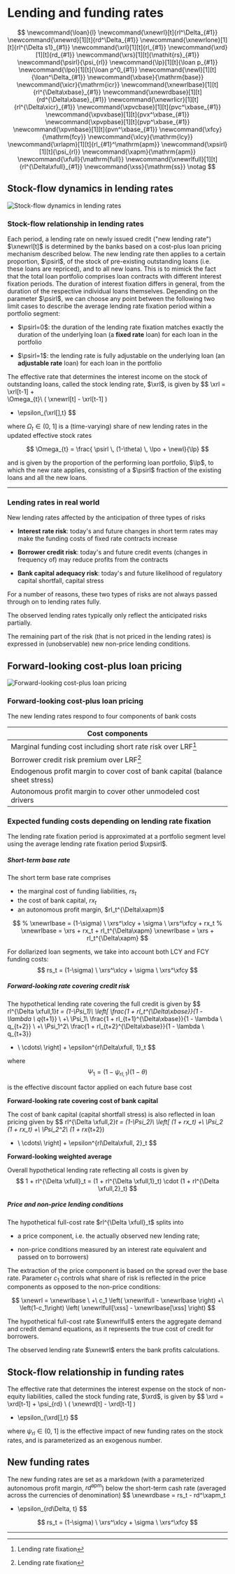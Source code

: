 
# Lending and funding rates

$$
\newcommand{\loan}{l}
\newcommand{\xnewrl}[t]{rl^\Delta_{#1}}
\newcommand{\xnewrd}[1][t]{rd^\Delta_{#1}}
\newcommand{\xnewrlone}[1][t]{rl^{\Delta s1}_{#1}}
\newcommand{\xrl}[1][t]{rl_{#1}}
\newcommand{\xrd}[1][t]{rd_{#1}}
\newcommand{\xrs}[1][t]{\mathit{rs}_{#1}}
\newcommand{\psirl}{\psi_{rl}}
\newcommand{\lp}[1][t]{\loan p_{#1}}
\newcommand{\lpo}[1][t]{\loan p^0_{#1}}
\newcommand{\newl}[1][t]{\loan^\Delta_{#1}}
\newcommand{\xbase}{\mathrm{base}}
\newcommand{\xicr}{\mathrm{icr}}
\newcommand{\xnewrlbase}[1][t]{rl^{\Delta\xbase}_{#1}}
\newcommand{\xnewrdbase}[1][t]{rd^{\Delta\xbase}_{#1}}
\newcommand{\xnewrlicr}[1][t]{rl^{\Delta\xicr}_{#1}}
\newcommand{\xpvcbase}[1][t]{pvc^\xbase_{#1}}
\newcommand{\xpvxbase}[1][t]{pvx^\xbase_{#1}}
\newcommand{\xpvpbase}[1][t]{pvp^\xbase_{#1}}
\newcommand{\xpvnbase}[1][t]{pvn^\xbase_{#1}}
\newcommand{\xfcy}{\mathrm{fcy}}
\newcommand{\xlcy}{\mathrm{lcy}}
\newcommand{\xrlapm}[1][t]{rl_{#1}^\mathrm{apm}}
\newcommand{\xpsirl}[1][t]{\psi_{rl}}
\newcommand{\xapm}{\mathrm{apm}}
\newcommand{\xfull}{\mathrm{full}}
\newcommand{\xnewrlfull}[1][t]{rl^{\Delta\xfull}_{#1}}
\newcommand{\xss}{\mathrm{ss}}
\notag
$$



## Stock-flow dynamics in lending rates



![Stock-flow dynamics in lending rates](lending-rates-stock-flow.png)



### Stock-flow relationship in lending rates

Each period, a lending rate on newly issued credit ("new lending rate") $\xnewrl[t]$ is determined by the banks based on a cost-plus loan pricing mechanism described below. The new lending rate then applies to a certain proportion, $\psirl$, of the stock of pre-existing outstanding loans (i.e. these loans are repriced), and to all new loans. This is to mimick the fact that the total loan portfolio comprises loan contracts with different interest fixation periods. The duration of interest fixation differs in general, from the duration of the respective individual loans themselves. Depending on the parameter $\psirl$, we can choose any point between the following two limit cases to describe the average lending rate fixation period within a portfolio segment:

* $\psirl=0$: the duration of the lending rate fixation matches exactly the duration of the underlying loan (a **fixed rate** loan) for each loan in the portfolio
  
* $\psirl=1$: the lending rate is fully adjustable on the underlying loan (an **adjustable rate** loan) for each loan in the portfolio

The effective rate that determines the interest income on the stock of outstanding loans, called the stock lending rate, $\xrl$, is given by
$$
\xrl = 
\xrl[t-1] + \
\Omega_{t}\ ( \xnewrl[t] - \xrl[t-1] )
+ \epsilon_{\xrl[],t}
$$

where $\Omega_{t} \in \left(0, \ 1 \right]$ is a (time-varying) share of new lending rates in the updated effective stock rates

$$
\Omega_{t} = \frac{ \psirl \, (1-\theta) \, \lpo + \newl}{\lp}
$$

and is given by the proportion of the performing loan portfolio, $\lp$, to which the new rate applies, consisting of a $\psirl$ fraction of the existing loans and all
the new loans.


--------------------------------------------------------------------------------


### Lending rates in real world

New lending rates affected by the anticipation of three types of risks

* **Interest rate risk**: today's and future changes in short term rates
  may make the funding costs of fixed rate contracts increase

* **Borrower credit risk**: today's and future credit events (changes in
  frequency of) may reduce profits from the contracts

* **Bank capital adequacy risk**: today's and future likelihood of
  regulatory capital shortfall, capital stress


For a number of reasons, these two types of risks are not always passed
through on to lending rates fully.

The observed lending rates typically only reflect the anticipated risks
partially.

The remaining part of the risk (that is not priced in the lending rates) is
expressed in (unobservable) new non-price lending conditions.




## Forward-looking cost-plus loan pricing



![Forward-looking cost-plus loan pricing](new-lending-conditions.png)



### Forward-looking cost-plus loan pricing


The new lending rates respond to four components of bank costs

| Cost components |
| ------------------------------------------------------------ |
| Marginal funding cost including short rate risk over LRF[^1] |
| Borrower credit risk premium over LRF[^1] |
| Endogenous profit margin to cover cost of bank capital (balance sheet stress) |
| Autonomous profit margin to cover other unmodeled cost drivers |

[^1]: Lending rate fixation



### Expected funding costs depending on lending rate fixation

The lending rate fixation period is approximated at a portfolio segment
level using the average lending rate fixation period $\xpsirl$.



##### Short-term base rate

The short term base rate comprises

* the marginal cost of funding liabilities, $rs_t$
* the cost of bank capital, $rx_t$
* an autonomous profit margin, $rl_t^{\Delta\xapm}$



$$
% \xnewrlbase = (1-\sigma) \ \xrs^\xlcy + \sigma \ \xrs^\xfcy + rx_t
% \xnewrlbase = \xrs + rx_t + rl_t^{\Delta\xapm}
\xnewrlbase = \xrs +  rl_t^{\Delta\xapm}
$$

For dollarized loan segments, we take into account both LCY and FCY funding costs:
$$
rs_t = (1-\sigma) \ \xrs^\xlcy + \sigma \ \xrs^\xfcy
$$



##### Forward-looking rate covering credit risk

The hypothetical lending rate covering the full credit is given by
$$
rl^{\Delta \xfull,1}_t = 
(1-\Psi_1)\ \left[ 
\frac{1 + rl_t^{\Delta\xbase}}{1 - \lambda \ q_{t+1}}
\ +\ \Psi_1\ \frac{1 + rl_{t+1}^{\Delta\xbase}}{1 - \lambda \ q_{t+2}}
\ +\ \Psi_1^2\ \frac{1 + rl_{t+2}^{\Delta\xbase}}{1 - \lambda \ q_{t+3}}
+ \ \cdots\ 
\right] + \epsilon^{rl\Delta\xfull, 1}_t
$$



where
$$
\Psi_1 = \left( 1 - \psi_{rl,1} \right) \left( 1 - \theta \right)
$$

is the effective discount factor applied on each future base cost



**Forward-looking rate covering cost of bank capital**

The cost of bank capital (capital shortfall stress) is also reflected in loan pricing given by
$$
rl^{\Delta \xfull,2}_t = 
(1-\Psi_2)\ \left[ 
(1 + rx_t)
+\ \Psi_2 (1 + rx_t)
+\ \Psi_2^2\ (1 + rx_{t+2})
+ \ \cdots\ 
\right] + \epsilon^{rl\Delta\xfull, 2}_t
$$




**Forward-looking weighted average**

Overall hypothetical lending rate reflecting all costs is given by
$$
1 + rl^{\Delta \xfull}_t = (1 + rl^{\Delta \xfull,1}_t) \cdot (1 + rl^{\Delta \xfull,2}_t)
$$


##### Price and non-price lending conditions

The hypothetical full-cost rate $rl^{\Delta \xfull}_t$ splits into

* a price component, i.e. the actually observed new lending rate;

* non-price conditions measured by an interest rate equivalent and passed on to borrowers)

    

The extraction of the price component is based on the spread over the base rate. Parameter $c_1$ controls what share of risk is reflected in the price components as opposed to the non-price conditions:

$$
\xnewrl = \xnewrlbase \
+\ c_1 \left( \xnewrlfull - \xnewrlbase \right)
+\ \left(1-c_1\right) \left( \xnewrlfull[\xss] - \xnewrlbase[\xss] \right)
$$



The hypothetical full-cost rate $\xnewrlfull$ enters the aggregate demand and credit demand equations, as it represents the true cost of credit for borrowers. 

The observed lending rate $\xnewrl$ enters the bank profits calculations.




## Stock-flow relationship in funding rates

The effective rate that determines the interest expense on the stock of
non-equity liabilities, called the stock funding rate, $\xrd$, is given by
$$
\xrd = 
\xrd[t-1] + 
\psi_{rd} \ ( \xnewrd[t] - \xrd[t-1] )
+ \epsilon_{\xrd[],t}
$$

where $\psi_{rl} \in \left(0, \ 1 \right]$ is the effective impact of new funding rates on the stock rates, and is parameterized as an exogenous number.



## New funding rates

The new funding rates are set as a markdown (with a parameterized autonomous profit margin, $rd^\mathrm{apm}$) below the short-term cash rate (averaged across the currencies of denomination)
$$
\xnewrdbase = rs_t - rd^\xapm_t
+ \epsilon_{rd\Delta, t}
$$

$$
rs_t = (1-\sigma) \ \xrs^\xlcy + \sigma \ \xrs^\xfcy
$$



---



